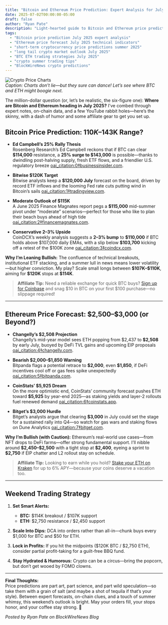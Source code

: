 ```yaml
---
title: "Bitcoin and Ethereum Price Prediction: Expert Analysis for July 2025"
date: 2025-07-02T00:00:00-05:00
draft: false
author: "Ryan Pate"
description: "Light-hearted guide to Bitcoin and Ethereum price predictions for July 2025—analyzing expert forecasts, technical indicators, on-chain metrics, and weekend trading strategies for HODLers and traders alike."
tags:
  - "Bitcoin price prediction July 2025 expert analysis"
  - "Ethereum price forecast July 2025 technical indicators"
  - "short-term cryptocurrency price predictions summer 2025"
  - "long tail crypto market outlook July 2025"
  - "BTC ETH trading strategies July 2025"
  - "crypto summer trading tips"
  - "BlockWireNews crypto predictions"
---
```


![Crypto Price Charts](https://source.unsplash.com/1200x400/?bitcoin,ethereum)  
*Caption: Charts don’t lie—but they sure can dance! Let’s see where BTC and ETH might boogie next.*

The million-dollar question (or, let’s be realistic, the six-figure one): **Where are Bitcoin and Ethereum heading in July 2025?** I’ve combed through expert notes, on-chain data, and a few YouTube rabbit holes—here’s the skinny, with a dash of humor and some affiliate gear to get you set up.

## Bitcoin Price Prediction: $110K–$143K Range?

- **Ed Campbell’s 25% Rally Thesis**  
  Rosenberg Research’s Ed Campbell reckons that if BTC can clear **\$114,000** resistance, a **25% surge to \$143,000** is possible—thanks to dwindling post-halving supply, fresh ETF flows, and a friendlier U.S. regulatory breeze  [oai_citation:0‡businessinsider.com](https://www.businessinsider.com/bitcoin-price-forecast-btc-technical-analysis-rally-2025-6?utm_source=chatgpt.com).

- **Bitwise $120K Target**  
  Bitwise analysts keep a **\$120,000 July** forecast on the board, driven by record ETF inflows and the looming Fed rate cuts putting wind in Bitcoin’s sails  [oai_citation:1‡tradingview.com](https://www.tradingview.com/news/coinpedia%3A61e1e2984094b%3A0-bitwise-says-bitcoin-price-could-hit-120k-in-july/?utm_source=chatgpt.com).

- **Moderate Outlook of \$115K**  
  A June 2025 Finance Magnates report pegs a **\$115,000** mid-summer pivot under “moderate” scenarios—perfect for those who like to plan their beach buys ahead of high tide  [oai_citation:2‡financemagnates.com](https://www.financemagnates.com/trending/bitcoin-sets-record-close-in-june-with-july-btc-price-predictions-target-115k/?utm_source=chatgpt.com).

- **Conservative 2–3% Upside**  
  CoinDCX’s weekly analysis suggests a **2–3% bump** to **\$110,000** if BTC holds above \$107,000 daily EMAs, with a slip below **\$103,700** kicking off a retest of the \$100K zone  [oai_citation:3‡coindcx.com](https://coindcx.com/blog/price-predictions/bitcoin-price-weekly/?utm_source=chatgpt.com).

**Why I’m Leaning Bullish:** The confluence of technical breakouts, institutional ETF stacking, and a summer lull in news means lower volatility—but higher conviction. My play? Scale small longs between **\$107K–\$110K**, aiming for **\$120K** stops at **\$114K**.

> **Affiliate Tip:** Need a reliable exchange for quick BTC buys? [Sign up for Coinbase](https://www.coinbase.com/join/ryanpate) and snag \$10 in BTC on your first \$100 purchase—no slippage required!

---

## Ethereum Price Forecast: \$2,500–\$3,000 (or Beyond?)

- **Changelly’s \$2,508 Projection**  
  Changelly’s mid-year model sees ETH popping from \$2,437 to **\$2,508** by early July, buoyed by DeFi TVL gains and upcoming EIP proposals  [oai_citation:4‡changelly.com](https://changelly.com/blog/ethereum-eth-price-predictions/?utm_source=chatgpt.com).

- **Bearish \$2,000–\$1,850 Warning**  
  Bitpanda flags a potential retrace to **\$2,000**, even **\$1,850**, if DeFi incentives cool off or gas fees spike unexpectedly  [oai_citation:5‡bitpanda.com](https://www.bitpanda.com/academy/en/lessons/ethereum-forecast-2025-trends-scenarios-and-expert-opinions?utm_source=chatgpt.com).

- **CoinStats’ \$5,925 Dream**  
  On the more optimistic end, CoinStats’ community forecast pushes ETH toward **\$5,925** by year-end 2025—as staking yields and layer-2 rollouts fuel renewed demand  [oai_citation:6‡coinstats.app](https://coinstats.app/news/e305e0b4765dc799f6bb9efd836989120fcdcf81cbd50230321dbbdacf1f5afc_Ethereum-ETH-Price-Prediction-2025-2026--2030-Will-Ethereum-Price-Hit-3k/?utm_source=chatgpt.com).

- **Bitget’s \$3,000 Hurdle**  
  Bitget’s analysts argue that clearing **\$3,000** in July could set the stage for a sustained rally into Q4—so watch for gas wars and staking flows on Dune Analytics  [oai_citation:7‡bitget.com](https://www.bitget.com/academy/ethereum-eth-price-prediction-latest-news-july-2025?utm_source=chatgpt.com).

**Why I’m Bullish (with Caution):** Ethereum’s real-world use cases—from NFT drops to DeFi farms—offer strong fundamental support. I’ll nibble around **\$2,450–\$2,500** with a tight stop at **\$2,400**, eyeing a sprint to **\$2,750** if EIP chatter and L2 rollout stay on schedule.

> **Affiliate Tip:** Looking to earn while you hold? [Stake your ETH on Kraken](https://www.kraken.com/signup?ref=RYANPATE) for up to 6% APY—because your coins deserve a vacation too.

---

## Weekend Trading Strategy

1. **Set Smart Alerts:**  
   - **BTC:** \$114K breakout / \$107K support  
   - **ETH:** \$2,750 resistance / \$2,450 support  

2. **Scale Into Dips:** DCA into orders rather than all-in—chunk buys every \$1,000 for BTC and \$50 for ETH.

3. **Lock in Profits:** If you hit the midpoints (\$120K BTC / \$2,750 ETH), consider partial profit-taking for a guilt-free BBQ fund.

4. **Stay Hydrated & Humorous:** Crypto can be a circus—bring the popcorn, but don’t get wooed by FOMO clowns.

---

**Final Thoughts:**  
Price predictions are part art, part science, and part wild speculation—so take them with a grain of salt (and maybe a shot of tequila if that’s your style). Between expert forecasts, on-chain clues, and a touch of summer whimsy, this weekend’s outlook is bright. May your orders fill, your stops honor, and your coffee stay strong. 🚀

*Posted by Ryan Pate on BlockWireNews Blog*  